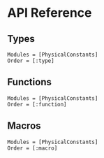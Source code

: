 # API Reference

## Types
```@autodocs
Modules = [PhysicalConstants]
Order = [:type]
```

## Functions
```@autodocs
Modules = [PhysicalConstants]
Order = [:function]
```

## Macros
```@autodocs
Modules = [PhysicalConstants]
Order = [:macro]
```
